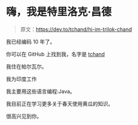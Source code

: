 # 嗨，我是特里洛克·昌德

> 原文：<https://dev.to/tchand/hi-im-trilok-chand>

我已经编码 10 年了。

你可以在 GitHub 上找到我，名字是 [tchand](https://github.com/tchand)

我住在帕尔瓦尔。

我为印度工作

我主要用这些语言编程:Java。

我目前正在学习更多关于春天使用黄瓜的知识。

很高兴见到你。